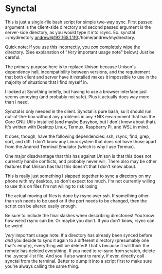 # Synctal

This is just a single-file bash script for simple two-way sync.  First passed
argument is the client-side directory and second passed argument is the
server-side directory, as you would type it into rsync.
Ex. synctal ~/mydirectory andrew@192.168.1.110:/home/andrew/mydirectory.

Quick note:  If you use this incorrectly, you *can* completely wipe the
directory.  (See explanation of "*Very* important usage note" below.)  Just be
careful.

The primary purpose here is to replace Unison because Unison's dependency
hell, incompatibility between versions, and the requirement that both client
and server have it installed makes it impossible to use in the majority of
situations that I find myself in.

I looked at Syncthing briefly, but having to use a browser interface just
seems annoying (and probably not safe).  Plus it actually does way more than I
need.

Synctal is only needed in the client.  Synctal is pure bash, so it should run
out-of-the-box without any problems in any *NIX environment that has the Core
GNU Utils installed (and maybe Busybox, but I don't know about that).  It's
written with Desktop Linux, Termux, Raspberry Pi, and WSL in mind.

It does, though, have the following dependencies: ssh, rsync, find, grep,
sort, and diff.
I don't know any Linux system that does *not* have those apart from the
Android Terminal Emulator (which is why I use Termux).

One major disadvantage that this has against Unison is that this does
not currently handle conflicts, and probably never will.  There also may be
other features that Unison has that this doesn't that I don't know about.

This is really just something I slapped together to sync a directory on my
phone with my desktop, so don't expect too much.  I'm not currently willing to
use this on files I'm not willing to risk losing

The actual moving of files is done by rsync over ssh.  If something other than
ssh needs to be used or if the port needs to be changed, then the script can
be altered easily enough.

Be sure to include the final slashes when describing directories!  You know
how weird rsync can be.  Or maybe you don't.  If you don't know, rsync can be
weird.

*Very* important usage note:  If a directory has already been synced before
*and* you decide to sync it again to a different directory (presumably one
that's empty), everything will be deleted!  That's because it will think the
remote has deleted everything.  If you need to re-sync from scratch, delete
the .synctal-list file.  And you'll also want to rarely, if ever, directly
call synctal from the terminal.  Better to dump it into a script first to make
sure you're always calling the same thing.
